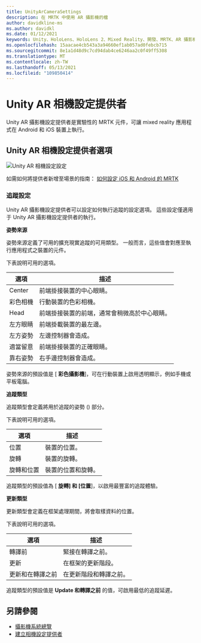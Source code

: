 ```yaml
---
title: UnityArCameraSettings
description: 在 MRTK 中使用 AR 攝影機的檔
author: davidkline-ms
ms.author: davidkl
ms.date: 01/12/2021
keywords: Unity、HoloLens、HoloLens 2、Mixed Reality、開發、MRTK、AR 攝影機、
ms.openlocfilehash: 15aacae4cb543a3a94660ef1ab057ad0febcb715
ms.sourcegitcommit: 8e1a1d48d9c7cd94dab4ce6246aa2c0f49ff5308
ms.translationtype: MT
ms.contentlocale: zh-TW
ms.lasthandoff: 05/13/2021
ms.locfileid: "109850414"
---
```

# <a name="unity-ar-camera-settings-provider"></a>Unity AR 相機設定提供者

Unity AR 攝影機設定提供者是實驗性的 MRTK 元件，可讓 mixed reality 應用程式在 Android 和 iOS 裝置上執行。

## <a name="unity-ar-camera-settings-provider-options"></a>Unity AR 相機設定提供者選項

![Unity AR 相機設定設定](../images/camera-system/UnityArSettingsConfiguration.png)

如需如何將提供者新增至場景的指南： [如何設定 iOS 和 Android 的 MRTK](../../supported-devices/using-ar-foundation.md)

### <a name="tracking-settings"></a>追蹤設定

Unity AR 攝影機設定提供者可以設定如何執行追蹤的設定選項。 這些設定僅適用于 Unity AR 攝影機設定提供者的執行。

**姿勢來源**

姿勢來源定義了可用的擴充現實追蹤的可用類型。 一般而言，這些值會對應至執行應用程式之裝置的元件。

下表說明可用的選項。

| 選項 | 描述 |
| --- | --- |
| Center | 前端掛接裝置的中心眼睛。 |
| 彩色相機 | 行動裝置的色彩相機。 |
| Head | 前端掛接裝置的前端，通常會稍微高於中心眼睛。 |
| 左方眼睛 | 前端掛載裝置的最左邊。 |
| 左方姿勢 | 左邊控制器會造成。 |
| 適當留意 | 前端掛接裝置的正確眼睛。 |
| 靠右姿勢 | 右手邊控制器會造成。 |

姿勢來源的預設值是 [ **彩色攝影機**]，可在行動裝置上啟用透明顯示，例如手機或平板電腦。

**追蹤類型**

追蹤類型會定義將用於追蹤的姿勢 () 部分。

下表說明可用的選項。

| 選項 | 描述 |
| --- | --- |
| 位置 | 裝置的位置。 |
| 旋轉 | 裝置的旋轉。 |
| 旋轉和位置 | 裝置的位置和旋轉。 |

追蹤類型的預設值為 [ **旋轉] 和 [位置**]，以啟用最豐富的追蹤體驗。

**更新類型**

更新類型會定義在框架處理期間，將會取樣資料的位置。

下表說明可用的選項。

| 選項 | 描述 |
| --- | --- |
| 轉譯前 | 緊接在轉譯之前。 |
| 更新 | 在框架的更新階段。 |
| 更新和在轉譯之前 | 在更新階段和轉譯之前。 |

追蹤類型的預設值是 **Update 和轉譯之前** 的值，可啟用最低的追蹤延遲。

## <a name="see-also"></a>另請參閱

- [攝影機系統總覽](camera-system-overview.md)
- [建立相機設定提供者](create-settings-provider.md)
